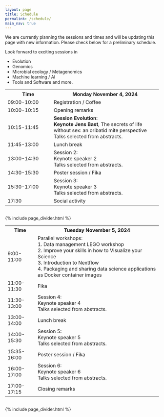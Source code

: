```yaml
---
layout: page
title: Schedule
permalink: /schedule/
main_nav: true
---
```


We are currently planning the sessions and times and will be updating this page with new information. Please check below for a preliminary schedule.

Look forward to exciting sessions in 
- Evolution
- Genomics
- Microbial ecology / Metagenomics
- Machine learning / AI
- Tools and Software
and more.

<!-- ![alt text]({{ site.baseurl }}/assets/profile-placeholder.gif "Profile Picture"){:.profile} -->

<table>
  <tr>
    <th style="width:30%">Time</th>
    <th>Monday November 4, 2024</th>
  </tr>
  <tr>
    <td>09:00-10:00</td>
    <td>Registration / Coffee</td>
  </tr>
  <tr>
    <td>10:00-10:15</td>
    <td>Opening remarks</td>
  </tr>
  <tr>
    <td>10:15-11:45</td>
    <td><strong>Session Evolution:</strong><br><strong>Keynote Jens Bast</strong>, The secrets of life without sex: an oribatid mite perspective<br>Talks selected from abstracts.</td>
  </tr>
  <tr>
    <td>11:45-13:00</td>
    <td>Lunch break</td>
  </tr>
  <tr>
    <td>13:00-14:30</td>
    <td>Session 2:<br>Keynote speaker 2<br>Talks selected from abstracts.</td>
  </tr>
  <tr>
    <td>14:30-15:30</td>
    <td>Poster session / Fika</td>
  </tr>
  <tr>
    <td>15:30-17:00</td>
    <td>Session 3:<br>Keynote speaker 3<br>Talks selected from abstracts.</td>
  </tr>
  <tr>
    <td>17:30</td>
    <td>Social activity</td>
  </tr>
</table>

<br>
 {% include page_divider.html %}
 <br>

<table>
  <tr>
    <th>Time</th>
    <th>Tuesday November 5, 2024</th>
  </tr>
  <tr>
    <td>9:00-11:00</td>
    <td>Parallel workshops:<br>1. Data management LEGO workshop<br>2. Improve your skills in how to Visualize your Science<br>3. Introduction to Nextflow<br>4. Packaging and sharing data science applications as Docker container images</td>
  </tr>
   <tr>
    <td>11:00-11:30</td>
    <td>Fika</td>
  </tr>
  <tr>
    <td>11:30-13:00</td>
    <td>Session 4:<br>Keynote speaker 4<br>Talks selected from abstracts.</td>
  </tr>
  <tr>
    <td>13:00-14:00</td>
    <td>Lunch break</td>
  </tr>
  <tr>
    <td>14:00-15:30</td>
    <td>Session 5:<br>Keynote speaker 5<br>Talks selected from abstracts.</td>
  </tr>
  <tr>
    <td>15:35-16:00</td>
    <td>Poster session / Fika</td>
  </tr>
  <tr>
    <td>16:00-17:00</td>
    <td>Session 6:<br>Keynote speaker 6<br>Talks selected from abstracts.</td>
  </tr>
  <tr>
    <td>17:00-17:15</td>
    <td>Closing remarks</td>
  </tr>
</table>

<br>
 {% include page_divider.html %}
